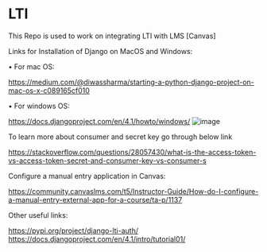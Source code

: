 # LTI
This Repo is used to work on integrating LTI with LMS [Canvas]

Links for Installation of Django on MacOS and Windows:

•	For mac OS:

https://medium.com/@diwassharma/starting-a-python-django-project-on-mac-os-x-c089165cf010

•	For windows OS:

https://docs.djangoproject.com/en/4.1/howto/windows/
![image](https://user-images.githubusercontent.com/111540267/192053419-8bce8f84-fffa-4292-b4ad-a7d606128fb9.png)

To learn more about consumer and secret key go through below link

https://stackoverflow.com/questions/28057430/what-is-the-access-token-vs-access-token-secret-and-consumer-key-vs-consumer-s

Configure a manual entry application in Canvas:
 
https://community.canvaslms.com/t5/Instructor-Guide/How-do-I-configure-a-manual-entry-external-app-for-a-course/ta-p/1137

Other useful links:

https://pypi.org/project/django-lti-auth/
https://docs.djangoproject.com/en/4.1/intro/tutorial01/




